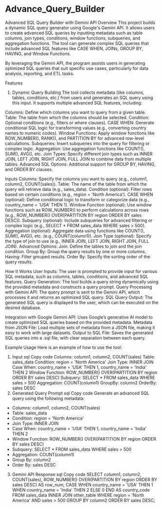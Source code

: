 # Advance_Query_Builder
Advanced SQL Query Builder with Gemini API
Overview
This project builds a dynamic SQL query generator using Google's Gemini API. It allows users to create advanced SQL queries by inputting metadata such as table columns, join types, conditions, window functions, subqueries, and aggregation functions. The tool can generate complex SQL queries that include advanced SQL features like CASE WHEN, JOINs, GROUP BY, HAVING, and Window Functions.

By leveraging the Gemini API, the program assists users in generating optimized SQL queries that suit specific use cases, particularly for data analysis, reporting, and ETL tasks.

Features
1. Dynamic Query Building
The tool collects metadata (like columns, tables, conditions, etc.) from users and generates an SQL query using this input. It supports multiple advanced SQL features, including:

Columns: Define which columns you want to query from a given table.
Table: The table from which the columns should be selected.
Condition: Optional conditions (e.g., filters or where clauses).
CASE WHEN: Generate conditional SQL logic for transforming values (e.g., converting country names to numeric codes).
Window Functions: Apply window functions like ROW_NUMBER(), RANK(), and PARTITION BY for advanced row-level calculations.
Subqueries: Insert subqueries into the query for filtering or complex logic.
Aggregation: Use aggregation functions like COUNT(), SUM(), AVG(), etc.
Join Types: Specify different join types such as INNER JOIN, LEFT JOIN, RIGHT JOIN, FULL JOIN to combine data from multiple tables.
Advanced SQL Options: Additional support for GROUP BY, HAVING, and ORDER BY clauses.

Inputs
Columns: Specify the columns you want to query (e.g., column1, column2, COUNT(sales)).
Table: The name of the table from which the query will retrieve data (e.g., sales_data).
Condition (optional): Filter rows based on certain conditions (e.g., region = 'North America').
CASE WHEN (optional): Define conditional logic to transform or categorize data (e.g., country_name = 'USA' THEN 1).
Window Function (optional): Use window functions such as ROW_NUMBER() to perform calculations across rows (e.g., ROW_NUMBER() OVER(PARTITION BY region ORDER BY sales DESC)).
Subquery (optional): Include subqueries for advanced filtering or complex logic (e.g., SELECT * FROM sales_data WHERE sales > 500).
Aggregation (optional): Aggregate data using functions like COUNT(), SUM(), AVG(), etc. (e.g., COUNT(column1)).
Join Type (optional): Specify the type of join to use (e.g., INNER JOIN, LEFT JOIN, RIGHT JOIN, FULL JOIN).
Advanced Options:
Join: Define the tables to join and the join condition.
Group By: Group the query results by one or more columns.
Having: Filter grouped results.
Order By: Specify the sorting order of the query results.

How It Works
User Inputs: The user is prompted to provide input for various SQL metadata, such as columns, tables, conditions, and advanced SQL features.
Query Generation: The tool builds a query string dynamically using the provided metadata and constructs a query prompt.
Query Processing with Gemini API: The query prompt is sent to the Gemini API, which processes it and returns an optimized SQL query.
SQL Query Output: The generated SQL query is displayed to the user, which can be executed on the desired database.

Integration with Google Gemini API: Uses Google’s generative AI model to create optimized SQL queries based on the provided metadata.
Metadata from JSON File: Load multiple sets of metadata from a JSON file, making it easy to work with large datasets.
Output to SQL File: Saves the generated SQL queries into a .sql file, with clear separation between each query.

Example Usage
Here is an example of how to use the tool:

1. Input
sql
Copy code
Columns: column1, column2, COUNT(sales)
Table: sales_data
Condition: region = 'North America'
Join Type: INNER JOIN
Case When: country_name = 'USA' THEN 1, country_name = 'India' THEN 2
Window Function: ROW_NUMBER() OVER(PARTITION BY region ORDER BY sales DESC)
Subquery: SELECT * FROM sales_data WHERE sales > 500
Aggregation: COUNT(column1)
GroupBy: column2
OrderBy: sales DESC
2. Generated Query Prompt
sql
Copy code
Generate an advanced SQL query using the following metadata:
- Columns: column1, column2, COUNT(sales)
- Table: sales_data
- Condition: region = 'North America'
- Join Type: INNER JOIN
- Case When: country_name = 'USA' THEN 1, country_name = 'India' THEN 2
- Window Function: ROW_NUMBER() OVER(PARTITION BY region ORDER BY sales DESC)
- Subquery: SELECT * FROM sales_data WHERE sales > 500
- Aggregation: COUNT(column1)
- Group By: column2
- Order By: sales DESC
3. Gemini API Response
sql
Copy code
SELECT 
    column1, 
    column2, 
    COUNT(sales),
    ROW_NUMBER() OVER(PARTITION BY region ORDER BY sales DESC) AS row_num,
    CASE 
        WHEN country_name = 'USA' THEN 1 
        WHEN country_name = 'India' THEN 2 
        ELSE 0 
    END AS country_code
FROM sales_data
INNER JOIN other_table
WHERE region = 'North America'
AND sales > 500
GROUP BY column2
ORDER BY sales DESC;
